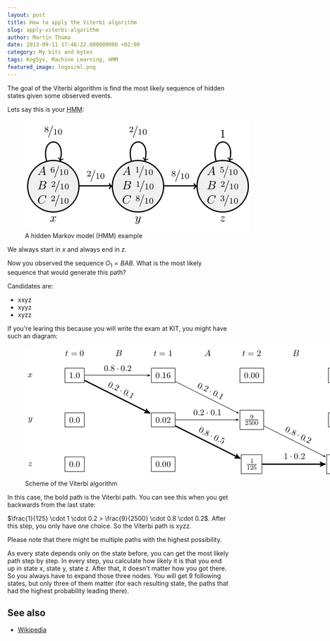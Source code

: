```yaml
---
layout: post
title: How to apply the Viterbi algorithm
slug: apply-viterbi-algorithm
author: Martin Thoma
date: 2013-09-11 17:46:22.000000000 +02:00
category: My bits and bytes
tags: KogSys, Machine Learning, HMM
featured_image: logos/ml.png
---
```

The goal of the Viterbi algorithm is find the most likely sequence of hidden states given some observed events.

Lets say this is your <abbr title="Hidden Markov model">HMM</abbr>:

<figure class="aligncenter">
            <a href="../images/2013/09/hidden-markov-model-abc-2.png"><img src="../images/2013/09/hidden-markov-model-abc-2.png" alt="A hidden Markov model (HMM) example" style="max-width:512px;max-height:252px" class="size-full wp-image-76518"/></a>
            <figcaption class="text-center">A hidden Markov model (HMM) example</figcaption>
        </figure>

We always start in $x$ and always end in $z$.

Now you observed the sequence $O_1 = BAB$. What is the most likely sequence that would generate this path?

Candidates are:
<ul>
  <li>xxyz</li>
  <li>xyyz</li>
  <li>xyzz</li>
</ul>

If you're learing this because you will write the exam at KIT, you might have such an diagram:

<figure class="aligncenter">
            <a href="../images/2013/09/viterbi-algorithm.png"><img src="../images/2013/09/viterbi-algorithm.png" alt="Scheme of the Viterbi algorithm" style="max-width:751px;max-height:300px" class="size-full wp-image-76520"/></a>
            <figcaption class="text-center">Scheme of the Viterbi algorithm</figcaption>
        </figure>

In this case, the bold path is the Viterbi path. You can see this when you get backwards from the last state:

$\frac{1}{125} \cdot 1 \cdot 0.2 > \frac{9}{2500} \cdot 0.8 \cdot 0.2$. After this step, you only have one choice. So the Viterbi path is xyzz.

Please note that there might be multiple paths with the highest possibility.

As every state depends only on the state before, you can get the most likely path step by step. In every step, you calculate how likely it is that you end up in state x, state y, state z. After that, it doesn't matter how you got there. So you always have to expand those three nodes. You will get 9 following states, but only three of them matter (for each resulting state, the paths that had the highest probability leading there).


## See also

* [Wikipedia](https://en.wikipedia.org/wiki/Viterbi_algorithm)
